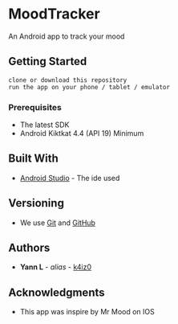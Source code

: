 # MoodTracker

An Android app to track your mood

## Getting Started

    clone or download this repository
    run the app on your phone / tablet / emulator
    
### Prerequisites

* The latest SDK
* Android Kiktkat 4.4 (API 19) Minimum

## Built With

* [Android Studio](https://developer.android.com/studio/) - The ide used

## Versioning

* We use [Git](https://git-scm.com/) and [GitHub](https://github.com)

## Authors

* **Yann L** - *alias* - [k4iz0](https://github.com/k4iz0)

## Acknowledgments

* This app was inspire by Mr Mood on IOS
